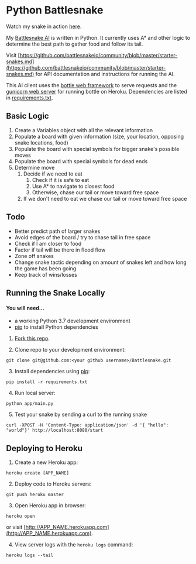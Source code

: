 # Python Battlesnake

Watch my snake in action [here](https://play.battlesnake.com/s/snk_9gM8RBkRrDjrCKvF9Mrd9qfc/).

My [Battlesnake AI](http://battlesnake.io) is written in Python. It currently uses A\* and other logic to determine the best path to gather food and follow its tail.

Visit [https://github.com/battlesnakeio/community/blob/master/starter-snakes.md](https://github.com/battlesnakeio/community/blob/master/starter-snakes.md) for API documentation and instructions for running the AI.

This AI client uses the [bottle web framework](http://bottlepy.org/docs/dev/index.html) to serve requests and the [gunicorn web server](http://gunicorn.org/) for running bottle on Heroku. Dependencies are listed in [requirements.txt](requirements.txt).

## Basic Logic

1. Create a Variables object with all the relevant information
1. Populate a board with given information (size, your location, opposing snake locations, food)
1. Populate the board with special symbols for bigger snake's possible moves
1. Populate the board with special symbols for dead ends
1. Determine move
   1. Decide if we need to eat
      1. Check if it is safe to eat
      1. Use A* to navigate to closest food
      1. Otherwise, chase our tail or move toward free space
   1. If we don't need to eat we chase our tail or move toward free space

## Todo

- Better predict path of larger snakes
- Avoid edges of the board / try to chase tail in free space
- Check if I am closer to food
- Factor if tail will be there in flood flow
- Zone off snakes
- Change snake tactic depending on amount of snakes left and how long the game has been going
- Keep track of wins/losses

## Running the Snake Locally

#### You will need...

- a working Python 3.7 development environment
- [pip](https://pip.pypa.io/en/latest/installing.html) to install Python dependencies

1. [Fork this repo](https://github.com/OliverMKing/Battlesnake/fork).

2. Clone repo to your development environment:

```
git clone git@github.com:<your github username>/Battlesnake.git
```

3. Install dependencies using [pip](https://pip.pypa.io/en/latest/installing.html):

```
pip install -r requirements.txt
```

4. Run local server:

```
python app/main.py
```

5. Test your snake by sending a curl to the running snake

```
curl -XPOST -H 'Content-Type: application/json' -d '{ "hello": "world"}' http://localhost:8080/start
```

## Deploying to Heroku

1. Create a new Heroku app:

```
heroku create [APP_NAME]
```

2. Deploy code to Heroku servers:

```
git push heroku master
```

3. Open Heroku app in browser:

```
heroku open
```

or visit [http://APP_NAME.herokuapp.com](http://APP_NAME.herokuapp.com).

4. View server logs with the `heroku logs` command:

```
heroku logs --tail
```
